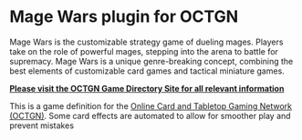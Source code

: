 Mage Wars plugin for OCTGN
==========================

Mage Wars is the customizable strategy game of dueling mages. Players take on the role of powerful mages, stepping into the arena to battle for supremacy. Mage Wars is a unique genre-breaking concept, combining the best elements of customizable card games and tactical miniature games.


**[Please visit the OCTGN Game Directory Site for all relevant information](http://octgn.gamersjudgement.com/wordpress/magewars/)**

This is a game definition for the [Online Card and Tabletop Gaming Network (OCTGN)](http://octgn.net). Some card effects are automated to allow for smoother play and prevent mistakes
